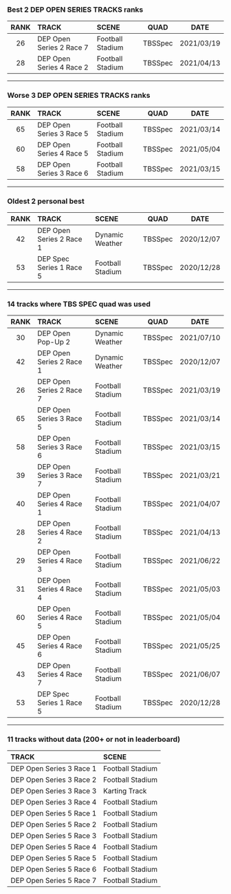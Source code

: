 ### Best 2 DEP OPEN SERIES TRACKS ranks
|RANK|TRACK|SCENE|QUAD|DATE|
|:---:|:---|:---|:---:|:---:|
|26|DEP Open Series 2 Race 7|Football Stadium|TBSSpec|2021/03/19|
|28|DEP Open Series 4 Race 2|Football Stadium|TBSSpec|2021/04/13|
---
### Worse 3 DEP OPEN SERIES TRACKS ranks
|RANK|TRACK|SCENE|QUAD|DATE|
|:---:|:---|:---|:---:|:---:|
|65|DEP Open Series 3 Race 5|Football Stadium|TBSSpec|2021/03/14|
|60|DEP Open Series 4 Race 5|Football Stadium|TBSSpec|2021/05/04|
|58|DEP Open Series 3 Race 6|Football Stadium|TBSSpec|2021/03/15|
---
### Oldest 2 personal best
|RANK|TRACK|SCENE|QUAD|DATE|
|:---:|:---|:---|:---:|:---:|
|42|DEP Open Series 2 Race 1|Dynamic Weather|TBSSpec|2020/12/07|
|53|DEP Spec Series 1 Race 5|Football Stadium|TBSSpec|2020/12/28|
---
### 14 tracks where TBS SPEC quad was used
|RANK|TRACK|SCENE|QUAD|DATE|
|:---:|:---|:---|:---:|:---:|
|30|DEP Open Pop-Up 2|Dynamic Weather|TBSSpec|2021/07/10|
|42|DEP Open Series 2 Race 1|Dynamic Weather|TBSSpec|2020/12/07|
|26|DEP Open Series 2 Race 7|Football Stadium|TBSSpec|2021/03/19|
|65|DEP Open Series 3 Race 5|Football Stadium|TBSSpec|2021/03/14|
|58|DEP Open Series 3 Race 6|Football Stadium|TBSSpec|2021/03/15|
|39|DEP Open Series 3 Race 7|Football Stadium|TBSSpec|2021/03/21|
|40|DEP Open Series 4 Race 1|Football Stadium|TBSSpec|2021/04/07|
|28|DEP Open Series 4 Race 2|Football Stadium|TBSSpec|2021/04/13|
|29|DEP Open Series 4 Race 3|Football Stadium|TBSSpec|2021/06/22|
|31|DEP Open Series 4 Race 4|Football Stadium|TBSSpec|2021/05/03|
|60|DEP Open Series 4 Race 5|Football Stadium|TBSSpec|2021/05/04|
|45|DEP Open Series 4 Race 6|Football Stadium|TBSSpec|2021/05/25|
|43|DEP Open Series 4 Race 7|Football Stadium|TBSSpec|2021/06/07|
|53|DEP Spec Series 1 Race 5|Football Stadium|TBSSpec|2020/12/28|
---
### 11 tracks without data (200+ or not in leaderboard)
|TRACK|SCENE|
|:---|:---|
|DEP Open Series 3 Race 1|Football Stadium|
|DEP Open Series 3 Race 2|Football Stadium|
|DEP Open Series 3 Race 3|Karting Track|
|DEP Open Series 3 Race 4|Football Stadium|
|DEP Open Series 5 Race 1|Football Stadium|
|DEP Open Series 5 Race 2|Football Stadium|
|DEP Open Series 5 Race 3|Football Stadium|
|DEP Open Series 5 Race 4|Football Stadium|
|DEP Open Series 5 Race 5|Football Stadium|
|DEP Open Series 5 Race 6|Football Stadium|
|DEP Open Series 5 Race 7|Football Stadium|

